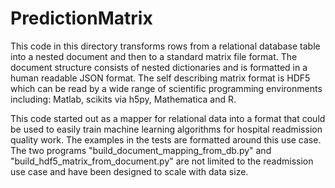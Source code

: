 PredictionMatrix
=============

This code in this directory transforms rows from a relational database table into a nested document and then to a standard 
matrix file format. The document structure consists of nested dictionaries and is formatted in a human readable JSON format. 
The self describing matrix format is HDF5 which can be read by a wide range of scientific
programming environments including: Matlab, scikits via h5py, Mathematica and R.

This code started out as a mapper for relational data into a format that could be used to easily train machine learning 
algorithms for hospital readmission quality work. The examples in the tests are formatted around this use case. The two 
 programs "build_document_mapping_from_db.py" and "build_hdf5_matrix_from_document.py" are not limited to
the readmission use case and have been designed to scale with data size.
